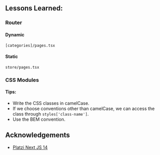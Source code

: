 ## Lessons Learned:

### Router

#### Dynamic

```
[categories]/pages.tsx
```

#### Static

```
store/pages.tsx
```

### CSS Modules

#### Tips:

- Write the CSS classes in camelCase.
- If we choose conventions other than camelCase, we can access the class through `styles['class-name']`.
- Use the BEM convention.


## Acknowledgements

 - [Platzi Next JS 14](https://platzi.com/cursos/nextjs-14/)
 
